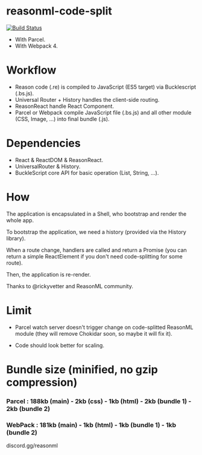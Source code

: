 # reasonml-code-split 

[![Build Status](https://travis-ci.org/kMeillet/reasonml-code-split.svg?branch=master)](https://travis-ci.org/kMeillet/reasonml-code-split)

- With Parcel.
- With Webpack 4.

# Workflow

- Reason code (.re) is compiled to JavaScript (ES5 target) via Bucklescript (.bs.js).
- Universal Router + History handles the client-side routing.
- ReasonReact handle React Component.
- Parcel or Webpack compile JavaScript file (.bs.js) and all other module (CSS, Image, ...) into final bundle (.js).

# Dependencies

- React & ReactDOM & ReasonReact.
- UniversalRouter & History.
- BuckleScript core API for basic operation (List, String, ...).

# How

The application is encapsulated in a Shell, who bootstrap and render the whole app.

To bootstrap the application, we need a history (provided via the History library).

When a route change, handlers are called and return a Promise<ReactElement> (you can return a simple ReactElement if you don't need code-splitting for some route).

Then, the application is re-render.

Thanks to @rickyvetter and ReasonML community.

# Limit

- Parcel watch server doesn't trigger change on code-splitted ReasonML module (they will remove Chokidar soon, so maybe it will fix it).

- Code should look better for scaling.

# Bundle size (minified, no gzip compression)

### Parcel : 188kb (main) - 2kb (css) - 1kb (html) - 2kb (bundle 1) - 2kb (bundle 2)

### WebPack : 181kb (main) - 1kb (html) - 1kb (bundle 1) - 1kb (bundle 2)

discord.gg/reasonml
